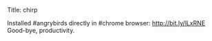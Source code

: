Title: chirp

Installed #angrybirds directly in #chrome browser: <a href="http://bit.ly/lLxRNE">http://bit.ly/lLxRNE</a>  Good-bye, productivity.
